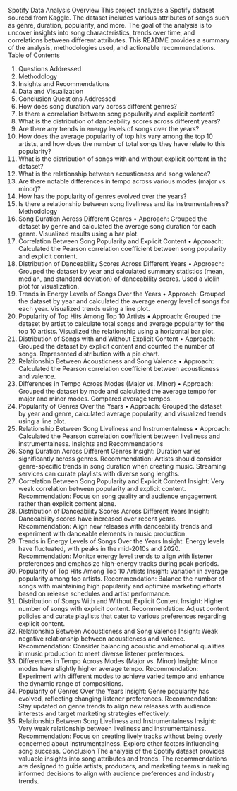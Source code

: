 Spotify Data Analysis
Overview
This project analyzes a Spotify dataset sourced from Kaggle. The dataset includes various attributes of songs such as genre, duration, popularity, and more. The goal of the analysis is to uncover insights into song characteristics, trends over time, and correlations between different attributes. This README provides a summary of the analysis, methodologies used, and actionable recommendations.
Table of Contents
1.	Questions Addressed
2.	Methodology
3.	Insights and Recommendations
4.	Data and Visualization
5.	Conclusion
Questions Addressed
1.	How does song duration vary across different genres?
2.	Is there a correlation between song popularity and explicit content?
3.	What is the distribution of danceability scores across different years?
4.	Are there any trends in energy levels of songs over the years?
5.	How does the average popularity of top hits vary among the top 10 artists, and how does the number of total songs they have relate to this popularity?
6.	What is the distribution of songs with and without explicit content in the dataset?
7.	What is the relationship between acousticness and song valence?
8.	Are there notable differences in tempo across various modes (major vs. minor)?
9.	How has the popularity of genres evolved over the years?
10.	Is there a relationship between song liveliness and its instrumentalness?
Methodology
1. Song Duration Across Different Genres
•	Approach: Grouped the dataset by genre and calculated the average song duration for each genre. Visualized results using a bar plot.
2. Correlation Between Song Popularity and Explicit Content
•	Approach: Calculated the Pearson correlation coefficient between song popularity and explicit content.
3. Distribution of Danceability Scores Across Different Years
•	Approach: Grouped the dataset by year and calculated summary statistics (mean, median, and standard deviation) of danceability scores. Used a violin plot for visualization.
4. Trends in Energy Levels of Songs Over the Years
•	Approach: Grouped the dataset by year and calculated the average energy level of songs for each year. Visualized trends using a line plot.
5. Popularity of Top Hits Among Top 10 Artists
•	Approach: Grouped the dataset by artist to calculate total songs and average popularity for the top 10 artists. Visualized the relationship using a horizontal bar plot.
6. Distribution of Songs with and Without Explicit Content
•	Approach: Grouped the dataset by explicit content and counted the number of songs. Represented distribution with a pie chart.
7. Relationship Between Acousticness and Song Valence
•	Approach: Calculated the Pearson correlation coefficient between acousticness and valence.
8. Differences in Tempo Across Modes (Major vs. Minor)
•	Approach: Grouped the dataset by mode and calculated the average tempo for major and minor modes. Compared average tempos.
9. Popularity of Genres Over the Years
•	Approach: Grouped the dataset by year and genre, calculated average popularity, and visualized trends using a line plot.
10. Relationship Between Song Liveliness and Instrumentalness
•	Approach: Calculated the Pearson correlation coefficient between liveliness and instrumentalness.
Insights and Recommendations
1. Song Duration Across Different Genres
Insight: Duration varies significantly across genres. Recommendation: Artists should consider genre-specific trends in song duration when creating music. Streaming services can curate playlists with diverse song lengths.
2. Correlation Between Song Popularity and Explicit Content
Insight: Very weak correlation between popularity and explicit content. Recommendation: Focus on song quality and audience engagement rather than explicit content alone.
3. Distribution of Danceability Scores Across Different Years
Insight: Danceability scores have increased over recent years. Recommendation: Align new releases with danceability trends and experiment with danceable elements in music production.
4. Trends in Energy Levels of Songs Over the Years
Insight: Energy levels have fluctuated, with peaks in the mid-2010s and 2020. Recommendation: Monitor energy level trends to align with listener preferences and emphasize high-energy tracks during peak periods.
5. Popularity of Top Hits Among Top 10 Artists
Insight: Variation in average popularity among top artists. Recommendation: Balance the number of songs with maintaining high popularity and optimize marketing efforts based on release schedules and artist performance.
6. Distribution of Songs With and Without Explicit Content
Insight: Higher number of songs with explicit content. Recommendation: Adjust content policies and curate playlists that cater to various preferences regarding explicit content.
7. Relationship Between Acousticness and Song Valence
Insight: Weak negative relationship between acousticness and valence. Recommendation: Consider balancing acoustic and emotional qualities in music production to meet diverse listener preferences.
8. Differences in Tempo Across Modes (Major vs. Minor)
Insight: Minor modes have slightly higher average tempo. Recommendation: Experiment with different modes to achieve varied tempo and enhance the dynamic range of compositions.
9. Popularity of Genres Over the Years
Insight: Genre popularity has evolved, reflecting changing listener preferences. Recommendation: Stay updated on genre trends to align new releases with audience interests and target marketing strategies effectively.
10. Relationship Between Song Liveliness and Instrumentalness
Insight: Very weak relationship between liveliness and instrumentalness. Recommendation: Focus on creating lively tracks without being overly concerned about instrumentalness. Explore other factors influencing song success.
Conclusion
The analysis of the Spotify dataset provides valuable insights into song attributes and trends. The recommendations are designed to guide artists, producers, and marketing teams in making informed decisions to align with audience preferences and industry trends.

